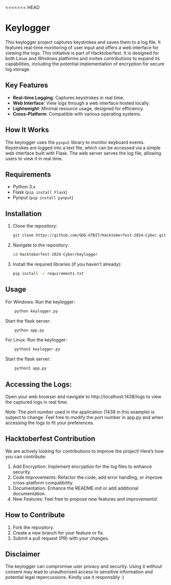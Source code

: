 <<<<<<< HEAD
# Keylogger

This keylogger project captures keystrokes and saves them to a log file. It features real-time monitoring of user input and offers a web interface for viewing the logs. This initiative is part of Hacktoberfest. It is designed for both Linux and Windows platforms and invites contributions to expand its capabilities, including the potential implementation of encryption for secure log storage.

## Key Features

- **Real-time Logging**: Captures keystrokes in real time.
- **Web Interface**: View logs through a web interface hosted locally.
- **Lightweight**: Minimal resource usage, designed for efficiency.
- **Cross-Platform**: Compatible with various operating systems.

## How It Works

The keylogger uses the `pynput` library to monitor keyboard events. Keystrokes are logged into a text file, which can be accessed via a simple web interface built with Flask. The web server serves the log file, allowing users to view it in real time.

## Requirements

- Python 3.x
- Flask (`pip install Flask`)
- Pynput (`pip install pynput`)

## Installation

1. Clone the repository:
   ```bash
   git clone https://github.com/GDG-GTBIT/Hacktoberfest-2024-Cyber.git
   ```
2. Navigate to the repository:
   ```bash
   cd Hacktoberfest-2024-Cyber/keylogger
   ```
3. Install the required libraries (if you haven't already):
   ```bash
   pip install -r requirements.txt
   ```
## Usage

For Windows:
Run the keylogger:
```bash
    python keylogger.py
```
Start the flask server:
```bash
    python app.py
```

For Linux:
Run the keylogger:
```bash
    python3 keylogger.py
```
Start the flask server:
```bash
    python3 app.py
```
## Accessing the Logs:

Open your web browser and navigate to http://localhost:1438/logs to view the captured logs in real time.

Note: The port number used in the application (1438 in this example) is subject to change. Feel free to modify the port number in app.py and when accessing the logs to fit your preferences.


## Hacktoberfest Contribution
We are actively looking for contributions to improve the project! Here’s how you can contribute:

1. Add Encryption: Implement encryption for the log files to enhance security.
2. Code Improvements: Refactor the code, add error handling, or improve cross-platform compatibility.
3. Documentation: Enhance the README.md or add additional documentation.
4. New Features: Feel free to propose new features and improvements!

## How to Contribute

1. Fork the repository.
2. Create a new branch for your feature or fix.
3. Submit a pull request (PR) with your changes.

## Disclaimer

The keylogger can compromise user privacy and security. Using it without consent may lead to unauthorised access to sensitive information and potential legal repercussions. Kindly use it responsibly :)
